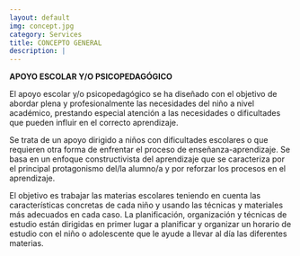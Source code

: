 ```yaml
---
layout: default
img: concept.jpg
category: Services
title: CONCEPTO GENERAL
description: |
---
```

**APOYO ESCOLAR Y/O PSICOPEDAGÓGICO**

El apoyo escolar y/o psicopedagógico se ha diseñado con el objetivo de abordar plena y profesionalmente las necesidades del niño a nivel académico, prestando especial atención a las necesidades o dificultades que pueden influir en el correcto aprendizaje.

Se trata de un apoyo dirigido a niños con dificultades escolares o que requieren otra forma de enfrentar el proceso de enseñanza-aprendizaje. Se basa en un enfoque constructivista del aprendizaje que se caracteriza por el principal protagonismo del/la alumno/a y por reforzar los procesos en el aprendizaje.

El objetivo es trabajar las materias escolares teniendo en cuenta las características concretas de cada niño y usando las técnicas y materiales más adecuados en cada caso.
La planificación, organización y técnicas de estudio están dirigidas en primer lugar a planificar y organizar un horario de estudio con el niño o adolescente que le ayude a llevar al día las diferentes materias.
